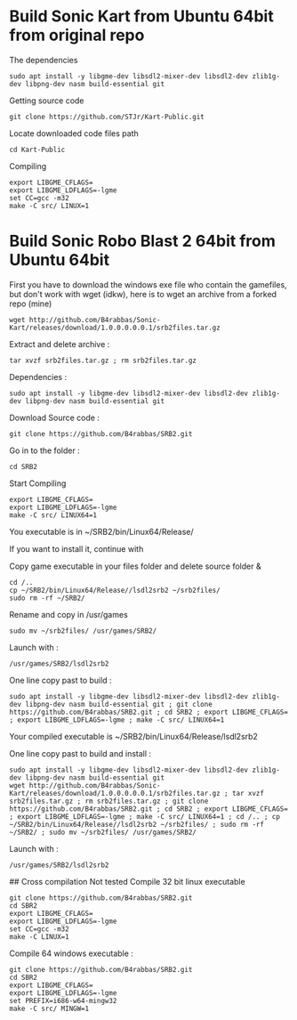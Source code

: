 # Build Sonic Kart from Ubuntu 64bit from original repo
The dependencies
```
sudo apt install -y libgme-dev libsdl2-mixer-dev libsdl2-dev zlib1g-dev libpng-dev nasm build-essential git 
```
Getting source code
```
git clone https://github.com/STJr/Kart-Public.git
```
Locate downloaded code files path
```
cd Kart-Public
```
Compiling
```
export LIBGME_CFLAGS=
export LIBGME_LDFLAGS=-lgme
set CC=gcc -m32 
make -C src/ LINUX=1
```

# Build Sonic Robo Blast 2 64bit from Ubuntu 64bit

First you have to download the windows exe file who contain the gamefiles, but don't work with wget (idkw), here is to wget an archive from a forked repo (mine)
```
wget http://github.com/B4rabbas/Sonic-Kart/releases/download/1.0.0.0.0.0.1/srb2files.tar.gz
```
Extract and delete archive :
```
tar xvzf srb2files.tar.gz ; rm srb2files.tar.gz
```
Dependencies :
```
sudo apt install -y libgme-dev libsdl2-mixer-dev libsdl2-dev zlib1g-dev libpng-dev nasm build-essential git
```
Download Source code :
```
git clone https://github.com/B4rabbas/SRB2.git
```
Go in to the folder :
```
cd SRB2
```
Start Compiling
```
export LIBGME_CFLAGS=
export LIBGME_LDFLAGS=-lgme
make -C src/ LINUX64=1
```
You executable is in ~/SRB2/bin/Linux64/Release/

If you want to install it, continue with

Copy game executable in your files folder and delete source folder &
```
cd /..
cp ~/SRB2/bin/Linux64/Release//lsdl2srb2 ~/srb2files/
sudo rm -rf ~/SRB2/
```
Rename and copy in /usr/games
```
sudo mv ~/srb2files/ /usr/games/SRB2/
```
Launch with :
```
/usr/games/SRB2/lsdl2srb2
```
One line copy past to build :
```
sudo apt install -y libgme-dev libsdl2-mixer-dev libsdl2-dev zlib1g-dev libpng-dev nasm build-essential git ; git clone https://github.com/B4rabbas/SRB2.git ; cd SRB2 ; export LIBGME_CFLAGS= ; export LIBGME_LDFLAGS=-lgme ; make -C src/ LINUX64=1
```
Your compiled executable is 
~/SRB2/bin/Linux64/Release/lsdl2srb2

One line copy past to build and install :
```
sudo apt install -y libgme-dev libsdl2-mixer-dev libsdl2-dev zlib1g-dev libpng-dev nasm build-essential git
wget http://github.com/B4rabbas/Sonic-Kart/releases/download/1.0.0.0.0.0.1/srb2files.tar.gz ; tar xvzf srb2files.tar.gz ; rm srb2files.tar.gz ; git clone https://github.com/B4rabbas/SRB2.git ; cd SRB2 ; export LIBGME_CFLAGS= ; export LIBGME_LDFLAGS=-lgme ; make -C src/ LINUX64=1 ; cd /.. ; cp ~/SRB2/bin/Linux64/Release//lsdl2srb2 ~/srb2files/ ; sudo rm -rf ~/SRB2/ ; sudo mv ~/srb2files/ /usr/games/SRB2/
```
Launch with :
```
/usr/games/SRB2/lsdl2srb2
```

## Cross compilation Not tested
Compile 32 bit linux executable
```
git clone https://github.com/B4rabbas/SRB2.git
cd SBR2
export LIBGME_CFLAGS=
export LIBGME_LDFLAGS=-lgme
set CC=gcc -m32 
make -C LINUX=1 
```

Compile 64 windows executable :
```
git clone https://github.com/B4rabbas/SRB2.git
cd SBR2
export LIBGME_CFLAGS=
export LIBGME_LDFLAGS=-lgme
set PREFIX=i686-w64-mingw32
make -C src/ MINGW=1
```



